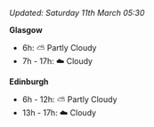 *Updated: Saturday 11th March 05:30*

**Glasgow**

* 6h: :partly_sunny: Partly Cloudy
* 7h - 17h: :cloud: Cloudy

**Edinburgh**

* 6h - 12h: :partly_sunny: Partly Cloudy
* 13h - 17h: :cloud: Cloudy
